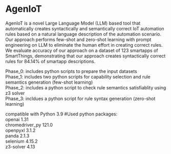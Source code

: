 # AgenIoT

AgenIoT is a novel Large Language Model (LLM) based tool that automatically creates syntactically and semantically correct IoT automation rules based on a natural language description of the automation scenario. Our approach
performs few-shot and zero-shot learning with prompt engineering on LLM to eliminate the human effort in creating correct rules. We evaluate accuracy of our approach on a dataset of 123 smartapps of SmartThings, demonstrating that our approach creates syntactically correct rules for 84.14% of smartapp descriptions.

Phase_0: includes python scripts to prepare the input datasets  
Phase_1: includes two python scripts for capability selection and rule semantics generation (few-shot learning)  
Phase_2: includes a python script to check rule semantics satisfiablity using z3 solver  
Phase_3: incldues a python script for rule syntax generation (zero-shot learning)  

compatible with Python 3.9 
#Used python packages:   
openai 1.31  
chromedriver_py 121.0  
openpyxl 3.1.2  
panda 2.1.3  
selenium 4.15.2  
z3-solver 4.13  
